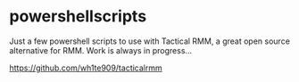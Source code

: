 # powershellscripts
Just a few powershell scripts to use with Tactical RMM, a great open source alternative for RMM.
Work is always in progress...

https://github.com/wh1te909/tacticalrmm
